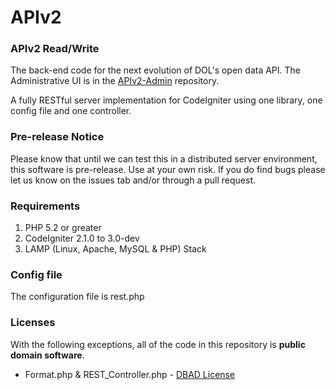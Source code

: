 APIv2
=====

### APIv2 Read/Write

The back-end code for the next evolution of DOL's open data API.  The Administrative UI is in the [APIv2-Admin](https://github.com/USDepartmentofLabor/APIv2-Admin) repository.

A fully RESTful server implementation for CodeIgniter using one library, one config file and one controller.

### Pre-release Notice
Please know that until we can test this in a distributed server environment, this software is pre-release. Use at your own risk.  If you do find bugs please let us know on the issues tab and/or through a pull request.

### Requirements

1. PHP 5.2 or greater
2. CodeIgniter 2.1.0 to 3.0-dev
3. LAMP (Linux, Apache, MySQL & PHP) Stack

### Config file
The configuration file is rest.php

### Licenses
With the following exceptions, all of the code in this repository is **public domain software**.

* Format.php & REST_Controller.php - [DBAD License](http://philsturgeon.co.uk/code/dbad-license)

